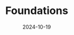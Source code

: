 ---
title: Foundations
subtitle: 
permalink: /book-reviews/foundations
date: 2024-10-19
last_modified_at: 2024-10-19
header_type:
---